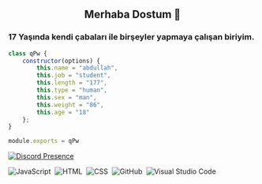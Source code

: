 <h2 align="center">Merhaba Dostum 👋</h2>

<h3 align= "strong">17 Yaşında kendi çabaları ile birşeyler yapmaya çalışan biriyim.</h3>

```js
class qPw {
    constructor(options) {
        this.name = "abdullah",
        this.job = "student",
        this.length = "177",
        this.type = "human",
        this.sex = "man",
        this.weight = "86",
        this.age = "18"
    };
}

module.exports = qPw
```
[![Discord Presence](https://lanyard-profile-readme.vercel.app/api/492702255368110091?hideDiscrim=true&hideBadges=true&hideTimestamp=true)](https://discord.com/users/492702255368110091)


![JavaScript](https://img.shields.io/badge/-JavaScript-05122A?style=flat&logo=javascript)&nbsp;
![HTML](https://img.shields.io/badge/-HTML-05122A?style=flat&logo=HTML5)&nbsp;
![CSS](https://img.shields.io/badge/-CSS-05122A?style=flat&logo=CSS3&logoColor=1572B6)&nbsp;
![GitHub](https://img.shields.io/badge/-GitHub-05122A?style=flat&logo=github)&nbsp;
![Visual Studio Code](https://img.shields.io/badge/-Visual%20Studio%20Code-05122A?style=flat&logo=visual-studio-code&logoColor=007ACC)&nbsp;
